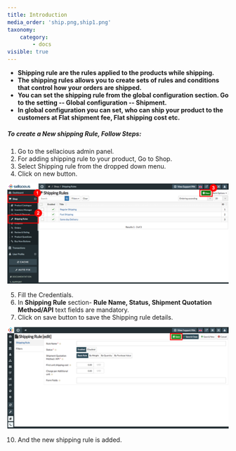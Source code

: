 ```yaml
---
title: Introduction
media_order: 'ship.png,ship1.png'
taxonomy:
    category:
        - docs
visible: true
---
```


* **Shipping rule are the rules applied to the products while shipping.**<br>
* **The shipping rules allows you to create sets of rules and conditions that control how your orders are shipped.**<br>
* **You can set the shipping rule from the global configuration section. Go to the setting -- Global configuration -- Shipment.**<br>
* **In global configuration you can set, who can ship your product to the customers at Flat shipment fee, Flat shipping cost etc.**

##### **To create a New shipping Rule, Follow Steps:**

1. Go to the sellacious admin panel.
2. For adding shipping rule to your product, Go to Shop.
3. Select Shipping rule from the dropped down menu.
4. Click on new button.

![](ship.png)

5. Fill the Credentials. 
7. In **Shipping Rule** section- **Rule Name, Status, Shipment Quotation Method/API** text fields are mandatory.
8. Click on save button to save the Shipping rule details.

![](ship1.png)

10. And the new shipping rule is added.
